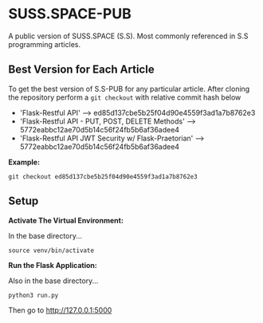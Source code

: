 # SUSS.SPACE-PUB

A public version of SUSS.SPACE (S.S). Most commonly referenced in S.S programming articles.

## Best Version for Each Article

To get the best version of S.S-PUB for any particular article. After cloning the repository perform a `git checkout` with relative commit hash below

- 'Flask-Restful API' --> ed85d137cbe5b25f04d90e4559f3ad1a7b8762e3
- 'Flask-Restful API - PUT, POST, DELETE Methods' --> 5772eabbc12ae70d5b14c56f24fb5b6af36adee4
- 'Flask-Restful API JWT Security w/ Flask-Praetorian' --> 5772eabbc12ae70d5b14c56f24fb5b6af36adee4

**Example:**

`git checkout ed85d137cbe5b25f04d90e4559f3ad1a7b8762e3`

## Setup

**Activate The Virtual Environment:**

In the base directory...

`source venv/bin/activate`

**Run the Flask Application:**

Also in the base directory...

`python3 run.py`

Then go to http://127.0.0.1:5000
